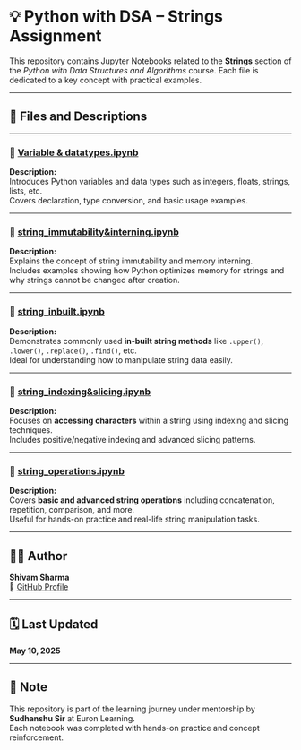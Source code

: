 # 💡 Python with DSA – Strings Assignment

This repository contains Jupyter Notebooks related to the **Strings** section of the *Python with Data Structures and Algorithms* course. Each file is dedicated to a key concept with practical examples.

---

## 📁 Files and Descriptions

---

### 📄 [Variable & datatypes.ipynb](./Python_with_DSA/Variable%20&%20datatypes.ipynb)

**Description:**  
Introduces Python variables and data types such as integers, floats, strings, lists, etc.  
Covers declaration, type conversion, and basic usage examples.

---

### 📄 [string_immutability&interning.ipynb](./Python_with_DSA/string_immutability&interning.ipynb)

**Description:**  
Explains the concept of string immutability and memory interning.  
Includes examples showing how Python optimizes memory for strings and why strings cannot be changed after creation.

---

### 📄 [string_inbuilt.ipynb](./Python_with_DSA/string_inbuilt.ipynb)

**Description:**  
Demonstrates commonly used **in-built string methods** like `.upper()`, `.lower()`, `.replace()`, `.find()`, etc.  
Ideal for understanding how to manipulate string data easily.

---

### 📄 [string_indexing&slicing.ipynb](./Python_with_DSA/string_indexing&slicing.ipynb)

**Description:**  
Focuses on **accessing characters** within a string using indexing and slicing techniques.  
Includes positive/negative indexing and advanced slicing patterns.

---

### 📄 [string_operations.ipynb](./Python_with_DSA/string_operations.ipynb)

**Description:**  
Covers **basic and advanced string operations** including concatenation, repetition, comparison, and more.  
Useful for hands-on practice and real-life string manipulation tasks.

---

## 🧑‍💻 Author

**Shivam Sharma**  
🔗 [GitHub Profile](https://github.com/Shivam-sharma64)

---

## 🗓️ Last Updated

**May 10, 2025**

---

## 📌 Note

This repository is part of the learning journey under mentorship by **Sudhanshu Sir** at Euron Learning.  
Each notebook was completed with hands-on practice and concept reinforcement.
